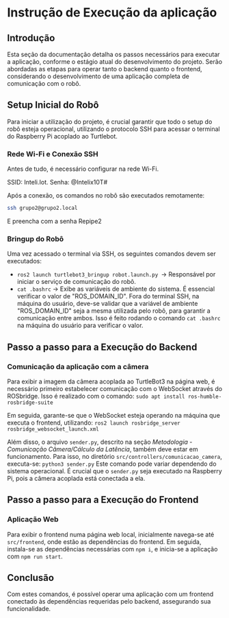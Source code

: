 # Instrução de Execução da aplicação
## Introdução
Esta seção da documentação detalha os passos necessários para executar a aplicação, conforme o estágio atual do desenvolvimento do projeto. Serão abordadas as etapas para operar tanto o backend quanto o frontend, considerando o desenvolvimento de uma aplicação completa de comunicação com o robô.

## Setup Inicial do Robô
Para iniciar a utilização do projeto, é crucial garantir que todo o setup do robô esteja operacional, utilizando o protocolo SSH para acessar o terminal do Raspberry Pi acoplado ao Turtlebot.

### Rede Wi-Fi e Conexão SSH
Antes de tudo, é necessário configurar na rede Wi-Fi. 

SSID: Inteli.Iot. Senha: @Intelix10T#

Após a conexão, os comandos no robô são executados remotamente:

```bash
ssh grupo2@grupo2.local
```

E preencha com a senha Repipe2

### Bringup do Robô 
Uma vez acessado o terminal via SSH, os seguintes comandos devem ser executados:
- `ros2 launch turtlebot3_bringup robot.launch.py `-> Responsável por iniciar o serviço de comunicação do robô.
- `cat .bashrc` -> Exibe as variáveis de ambiente do sistema. É essencial verificar o valor de "ROS_DOMAIN_ID".
Fora do terminal SSH, na máquina do usuário, deve-se validar que a variável de ambiente "ROS_DOMAIN_ID" seja a mesma utilizada pelo robô, para garantir a comunicação entre ambos. Isso é feito rodando o comando `cat .bashrc` na máquina do usuário para verificar o valor.

## Passo a passo para a Execução do Backend
### Comunicação da aplicação com a câmera
Para exibir a imagem da câmera acoplada ao TurtleBot3 na página web, é necessário primeiro estabelecer comunicação com o WebSocket através do ROSbridge. Isso é realizado com o comando:
`sudo apt install ros-humble-rosbridge-suite`

Em seguida, garante-se que o WebSocket esteja operando na máquina que executa o frontend, utilizando:
`ros2 launch rosbridge_server rosbridge_websocket_launch.xml`

Além disso, o arquivo `sender.py`, descrito na seção *Metodologia - Comunicação Câmera/Cálculo da Latência*, também deve estar em funcionamento. Para isso, no diretório `src/controllers/comunicacao_camera`, executa-se: `python3 sender.py`
Este comando pode variar dependendo do sistema operacional. É crucial que o `sender.py` seja executado na Raspberry Pi, pois a câmera acoplada está conectada a ela.

## Passo a passo para a Execução do Frontend
### Aplicação Web
Para exibir o frontend numa página web local, inicialmente navega-se até `src/frontend`, onde estão as dependências do frontend. Em seguida, instala-se as dependências necessárias com `npm i`, e inicia-se a aplicação com `npm run start`.

## Conclusão
Com estes comandos, é possível operar uma aplicação com um frontend conectado às dependências requeridas pelo backend, assegurando sua funcionalidade.